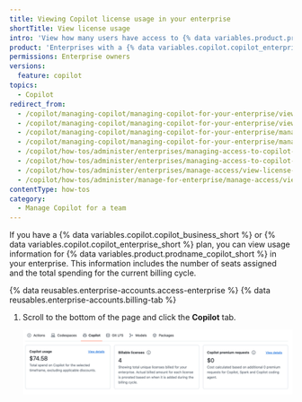 ```yaml
---
title: Viewing Copilot license usage in your enterprise
shortTitle: View license usage
intro: 'View how many users have access to {% data variables.product.prodname_copilot %} across your enterprise.'
product: 'Enterprises with a {% data variables.copilot.copilot_enterprise_short %} or {% data variables.copilot.copilot_business_short %} plan'
permissions: Enterprise owners
versions:
  feature: copilot
topics:
  - Copilot
redirect_from:
  - /copilot/managing-copilot/managing-copilot-for-your-enterprise/viewing-your-github-copilot-usage
  - /copilot/managing-copilot/managing-copilot-for-your-enterprise/viewing-copilot-usage-for-your-enterprise
  - /copilot/managing-copilot/managing-copilot-for-your-enterprise/managing-access-to-copilot-in-your-enterprise/viewing-copilot-usage-for-your-enterprise
  - /copilot/managing-copilot/managing-copilot-for-your-enterprise/managing-access-to-copilot-in-your-enterprise/viewing-copilot-license-usage-in-your-enterprise
  - /copilot/how-tos/administer/enterprises/managing-access-to-copilot-in-your-enterprise/viewing-copilot-license-usage-in-your-enterprise
  - /copilot/how-tos/administer/enterprises/managing-access-to-copilot-in-your-enterprise/view-license-usage
  - /copilot/how-tos/administer/enterprises/manage-access/view-license-usage
  - /copilot/how-tos/administer/manage-for-enterprise/manage-access/view-license-usage
contentType: how-tos
category: 
  - Manage Copilot for a team
---
```


If you have a {% data variables.copilot.copilot_business_short %} or {% data variables.copilot.copilot_enterprise_short %} plan, you can view usage information for {% data variables.product.prodname_copilot_short %} in your enterprise. This information includes the number of seats assigned and the total spending for the current billing cycle.

{% data reusables.enterprise-accounts.access-enterprise %}
{% data reusables.enterprise-accounts.billing-tab %}
1. Scroll to the bottom of the page and click the **Copilot** tab.

   ![Screenshot of the Copilot usage tab in the enterprise billing settings.](/assets/images/help/copilot/copilot-usage-tab.png)
